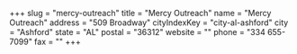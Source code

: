 +++
slug = "mercy-outreach"
title = "Mercy Outreach"
name = "Mercy Outreach"
address = "509 Broadway"
cityIndexKey = "city-al-ashford"
city = "Ashford"
state = "AL"
postal = "36312"
website = ""
phone = "334 655-7099"
fax = ""
+++
